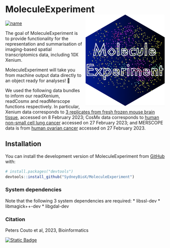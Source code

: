 
<!-- README.md is generated from README.Rmd. Please edit that file -->

# MoleculeExperiment <img src="https://raw.githubusercontent.com/SydneyBioX/SydneyBioXStickers/main/MoleculeExperiment/MoleculeExperiment.png" align="right" width=250 style="margin-left: 10px;">

<!-- badges: start -->

[![name](https://img.shields.io/badge/BIOCONDUCTOR%20TUTORIAL-%23001F3F)](https://bioconductor.org/packages/release/bioc/vignettes/MoleculeExperiment/inst/doc/MoleculeExperiment.html)
<!-- badges: end -->

The goal of MoleculeExperiment is to provide functionality for the
representation and summarisation of imaging-based spatial
transcriptomics data, including 10X Xenium.

MoleculeExperiment will take you from machine output data directly to an
object ready for analyses! 🚀

We used the following data bundles to inform our readXenium, readCosmx
and readMerscope functions respectively. In particular, Xenium data
corresponds to [3 replicates from fresh frozen mouse brain
tissue](https://www.10xgenomics.com/resources/datasets/fresh-frozen-mouse-brain-replicates-1-standard),
accessed on 8 February 2023; CosMx data corresponds to [human non-small
cell lung
cancer](https://nanostring.com/resources/smi-ffpe-dataset-lung9-rep1-data/)
accessed on 27 February 2023; and MERSCOPE data is from [human ovarian
cancer](https://console.cloud.google.com/storage/browser/vz-ffpe-showcase/HumanOvarianCancerPatient2Slice2)
accessed on 27 February 2023.

## Installation

You can install the development version of MoleculeExperiment from
[GitHub](https://github.com/) with:

``` r
# install.packages("devtools")
devtools::install_github("SydneyBioX/MoleculeExperiment")
```

### System dependencies

Note that the following 3 system dependencies are required: \*
libssl-dev \* libmagick++-dev \* libgdal-dev

### Citation
Peters Couto et al, 2023, Bioinformatics

[![Static Badge](https://img.shields.io/badge/LINK%20TO%20PAPER-darkgreen)](https://academic.oup.com/bioinformatics/advance-article/doi/10.1093/bioinformatics/btad550/7271181)

